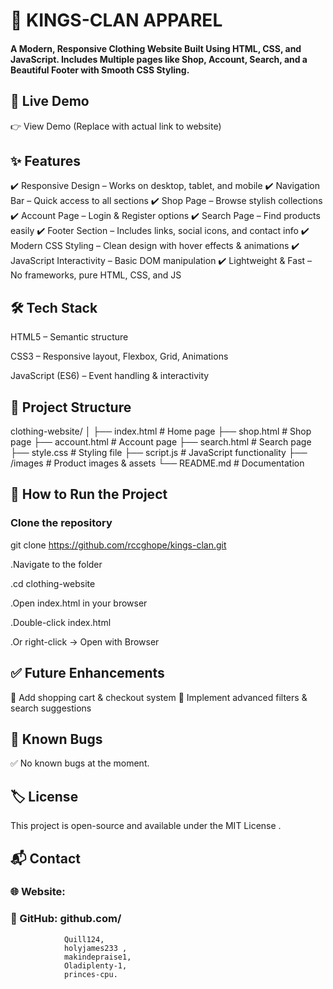 # 👗 KINGS-CLAN APPAREL

#### A Modern, Responsive Clothing Website Built Using HTML, CSS, and JavaScript. Includes Multiple pages like Shop, Account, Search, and a Beautiful Footer with Smooth CSS Styling.


## 🔗 Live Demo
 👉 View Demo
 (Replace with actual link to website)


## ✨ Features

✔️ Responsive Design – Works on desktop, tablet, and mobile
✔️ Navigation Bar – Quick access to all sections
✔️ Shop Page – Browse stylish collections
✔️ Account Page – Login & Register options
✔️ Search Page – Find products easily
✔️ Footer Section – Includes links, social icons, and contact info
✔️ Modern CSS Styling – Clean design with hover effects & animations
✔️ JavaScript Interactivity – Basic DOM manipulation
✔️ Lightweight & Fast – No frameworks, pure HTML, CSS, and JS


## 🛠️ Tech Stack

HTML5 – Semantic structure

CSS3 – Responsive layout, Flexbox, Grid, Animations

JavaScript (ES6) – Event handling & interactivity



## 📂 Project Structure
clothing-website/
│
├── index.html           # Home page
├── shop.html            # Shop page
├── account.html         # Account page
├── search.html          # Search page
├── style.css            # Styling file
├── script.js            # JavaScript functionality
├── /images              # Product images & assets
└── README.md            # Documentation

## 🚀 How to Run the Project

### Clone the repository

git clone https://github.com/rccghope/kings-clan.git


.Navigate to the folder

.cd clothing-website

.Open index.html in your browser

.Double-click index.html

.Or right-click → Open with Browser


## ✅ Future Enhancements

🔹 Add shopping cart & checkout system
🔹 Implement advanced filters & search suggestions

## 🐞 Known Bugs

✅ No known bugs at the moment.

## 🏷️ License

This project is open-source and available under the MIT License
.

## 📬 Contact

### 🌐 Website:


### 📱 GitHub: github.com/
                Quill124, 
                holyjames233 ,
                makindepraise1, 
                Oladiplenty-1,
                princes-cpu.